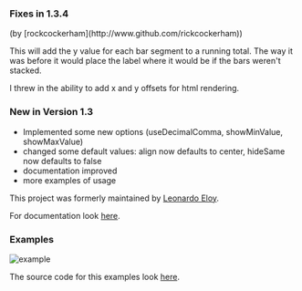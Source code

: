<h3>Fixes in 1.3.4</h3> 
(by [rockcockerham](http://www.github.com/rickcockerham))

This will add the y value for each bar segment to a running total. The way it was before it would place the label where it would be if the bars weren't stacked.

I threw in the ability to add x and y offsets for html rendering.

<h3>New in Version 1.3</h3>

* Implemented some new options (useDecimalComma, showMinValue, showMaxValue)
* changed some default values: align now defaults to center, hideSame now defaults to false
* documentation improved
* more examples of usage

This project was formerly maintained by [Leonardo Eloy](http://www.github.com/leonardoeloy).

For documentation look [here](https://github.com/winne27/flot-valuelabels/wiki).

<h3>Examples</h3>

![example](https://raw.githubusercontent.com/winne27/flot-valuelabels/master/example.png)

The source code for this examples look [here](https://github.com/winne27/flot-valuelabels/blob/master/example.html).
